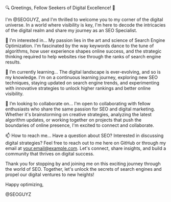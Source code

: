 
🔍 Greetings, Fellow Seekers of Digital Excellence! 👋

I'm @SEOGUYZ, and I'm thrilled to welcome you to my corner of the digital universe. In a world where visibility is key, I'm here to decode the intricacies of the digital realm and share my journey as an SEO Specialist.

👀 I'm interested in...
My passion lies in the art and science of Search Engine Optimization. I'm fascinated by the way keywords dance to the tune of algorithms, how user experience shapes online success, and the strategic thinking required to help websites rise through the ranks of search engine results.

🌱 I’m currently learning...
The digital landscape is ever-evolving, and so is my knowledge. I'm on a continuous learning journey, exploring new SEO techniques, staying updated on search engine trends, and experimenting with innovative strategies to unlock higher rankings and better online visibility.

💞 I’m looking to collaborate on...
I'm open to collaborating with fellow enthusiasts who share the same passion for SEO and digital marketing. Whether it's brainstorming on creative strategies, analyzing the latest algorithm updates, or working together on projects that push the boundaries of online presence, I'm excited to connect and collaborate.

📫 How to reach me...
Have a question about SEO? Interested in discussing digital strategies? Feel free to reach out to me here on GitHub or through my email at your.email@example.com. Let's connect, share insights, and build a community that thrives on digital success.

Thank you for stopping by and joining me on this exciting journey through the world of SEO. Together, let's unlock the secrets of search engines and propel our digital ventures to new heights!

Happy optimizing,

@SEOGUYZ
